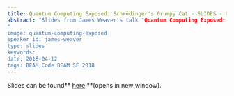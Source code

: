 ```yaml
---
title: Quantum Computing Exposed: Schrödinger's Grumpy Cat - SLIDES - Code BEAM SF 2018
abstract: "Slides from James Weaver's talk "Quantum Computing Exposed: Schrödinger's Grumpy Cat" - Code BEAM SF 2018
"
image: quantum-computing-exposed
speaker_id: james-weaver
type: slides
keywords: 
date: 2018-04-12
tags: BEAM,Code BEAM SF 2018
---
```

Slides can be found** <a href="http://slides.com/javafxpert/quantum-computing-exposed-schrodingers-grumpy-cat#/" target="_blank">here</a> **(opens in new window).
